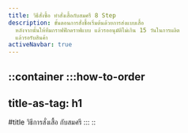 ```yaml
---
title: วิธีสั่งซื้อ ทำสั่งเสื้อกับสมศรี 8 Step
description: ขั้นตอนการสั่งซื้อเริ่มต้นด้วยการส่งแบบเสื้อ
  หลังจากนั้นให้ทีมกราฟฟิกดราฟแบบ แล้วรออนุมัติไม่เกิน 15 วันในการผลิต
  แล้วรอรับสินค้า
activeNavbar: true
---
```


::container
  :::how-to-order
  ---
  title-as-tag: h1
  ---
  #title
  วิธีการสั่งเสื้อ กับสมศรี
  :::
::
